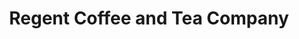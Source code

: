 ---
title: "Regent Coffee and Tea Company"
url: /gillingham/regent-coffee-and-tea-company/
shop: Kaffee
---
